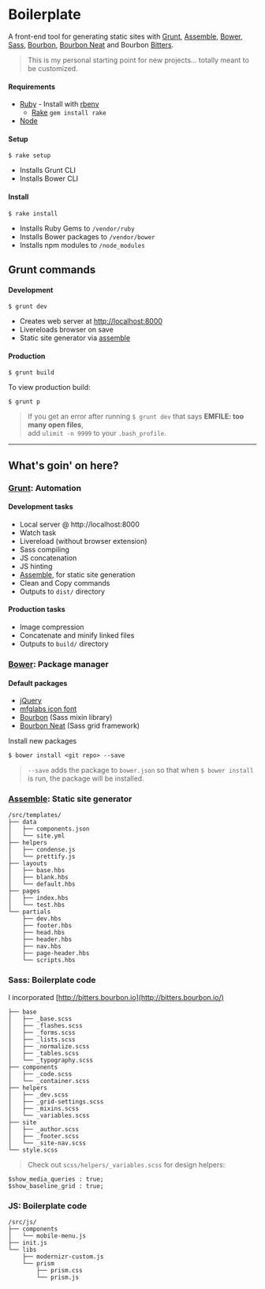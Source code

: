# Boilerplate

A front-end tool for generating static sites with [Grunt](http://gruntjs.com/), [Assemble](http://assemble.io/), [Bower](http://bower.io/), [Sass](http://sass-lang.com/), [Bourbon](http://bourbon.io/), [Bourbon Neat](http://neat.bourbon.io/) and Bourbon [Bitters](http://bitters.bourbon.io/).

> This is my personal starting point for new projects... totally meant to be customized.

#### Requirements

- [Ruby](https://www.ruby-lang.org/en) - Install with [rbenv](https://github.com/sstephenson/rbenv)
    - [Rake](http://rake.rubyforge.org) `gem install rake`
- [Node](http://nodejs.org)

#### Setup

    $ rake setup

- Installs Grunt CLI
- Installs Bower CLI
    
#### Install

    $ rake install

- Installs Ruby Gems to `/vendor/ruby`
- Installs Bower packages to `/vendor/bower`
- Installs npm modules to `/node_modules`

## Grunt commands

#### Development

    $ grunt dev

- Creates web server at [http://localhost:8000](http://localhost:8000)
- Livereloads browser on save
- Static site generator via [assemble](http://assemble.io)

#### Production

    $ grunt build

To view production build:

    $ grunt p

> If you get an error after running `$ grunt dev` that says **EMFILE: too many open files**,  
add `ulimit -n 9999` to your `.bash_profile`.

---

## What's goin' on here?

### [Grunt](http://gruntjs.com): Automation

#### Development tasks

- Local server @ http://localhost:8000
- Watch task
- Livereload (without browser extension)
- Sass compiling
- JS concatenation
- JS hinting
- [Assemble](http://assemble.io), for static site generation
- Clean and Copy commands
- Outputs to `dist/` directory

#### Production tasks

- Image compression
- Concatenate and minify linked files
- Outputs to `build/` directory

### [Bower](http://bower.io): Package manager

#### Default packages

- [jQuery](http://jquery.com)
- [mfglabs icon font](http://mfglabs.github.io/mfglabs-iconset)
- [Bourbon](http://bourbon.io) (Sass mixin library)
- [Bourbon Neat](http://neat.bourbon.io) (Sass grid framework)

Install new packages

    $ bower install <git repo> --save
    
> `--save` adds the package to `bower.json` so that when `$ bower install` is run, the package will be installed.

### [Assemble](http://assemble.io): Static site generator

    /src/templates/
    ├── data
    │   ├── components.json
    │   └── site.yml
    ├── helpers
    │   ├── condense.js
    │   └── prettify.js
    ├── layouts
    │   ├── base.hbs
    │   ├── blank.hbs
    │   └── default.hbs
    ├── pages
    │   ├── index.hbs
    │   └── test.hbs
    └── partials
        ├── dev.hbs
        ├── footer.hbs
        ├── head.hbs
        ├── header.hbs
        ├── nav.hbs
        ├── page-header.hbs
        └── scripts.hbs

### Sass: Boilerplate code

I incorporated [http://bitters.bourbon.io](http://bitters.bourbon.io/)

    ├── base
    │   ├── _base.scss
    │   ├── _flashes.scss
    │   ├── _forms.scss
    │   ├── _lists.scss
    │   ├── _normalize.scss
    │   ├── _tables.scss
    │   └── _typography.scss
    ├── components
    │   ├── _code.scss
    │   └── _container.scss
    ├── helpers
    │   ├── _dev.scss
    │   ├── _grid-settings.scss
    │   ├── _mixins.scss
    │   └── _variables.scss
    ├── site
    │   ├── _author.scss
    │   ├── _footer.scss
    │   └── _site-nav.scss
    └── style.scss

> Check out `scss/helpers/_variables.scss` for design helpers:

    $show_media_queries : true;
    $show_baseline_grid : true;

### JS: Boilerplate code

    /src/js/
    ├── components
    │   └── mobile-menu.js
    ├── init.js
    └── libs
        ├── modernizr-custom.js
        └── prism
            ├── prism.css
            └── prism.js
